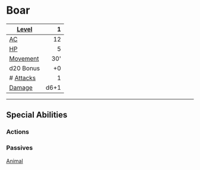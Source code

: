 # Boar

| **[Level](../../../Player%20Characters/Derived%20Statistics/Level.md)**    |    1 |
| -------------------------------------------------------------------------- | ---: |
| [AC](../../../Player%20Characters/Derived%20Statistics/Armor%20Class.md)   |   12 |
| [HP](../../../Player%20Characters/Derived%20Statistics/Health%20Points.md) |    5 |
| [Movement](../../../Game%20Procedures/Movement.md)                         |  30' |
| d20 Bonus                                                                  |   +0 |
| # [Attacks](../../../Game%20Procedures/Attack.md)                          |    1 |
| [Damage](../../../Damage%20Types/!Damage%20Types.md)                       | d6+1 |

---

## Special Abilities

### Actions

### Passives

[Animal](../Creature%20Types/Animal.md)
